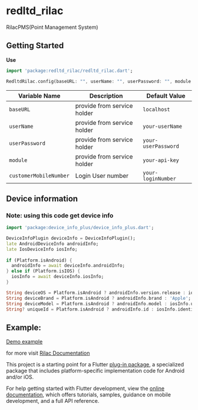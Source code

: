# redltd_rilac

RilacPMS(Point Management System)

## Getting Started

**Use**
```dart
import 'package:redltd_rilac/redltd_rilac.dart';

RedltdRilac.config(baseURL: "", userName: "", userPassword: "", module: "", customerMobileNumber: "");
```

| Variable Name          | Description                                | Default Value      |
|------------------      |--------------------------------------------|------------------- |
| `baseURL`              | provide from service holder                | `localhost`        |
| `userName`             | provide from service holder                | `your-userName`    |
| `userPassword`         | provide from service holder                | `your-userPassword`|
| `module`               | provide from service holder                | `your-api-key`     |
| `customerMobileNumber` | Login User number                          | `your-loginNumber`|

## Device information
### Note: using this code get device info
```dart
import 'package:device_info_plus/device_info_plus.dart';

DeviceInfoPlugin deviceInfo = DeviceInfoPlugin();
late AndroidDeviceInfo androidInfo; 
late IosDeviceInfo iosInfo;
    
if (Platform.isAndroid) {   
  androidInfo = await deviceInfo.androidInfo;
} else if (Platform.isIOS) {   
  iosInfo = await deviceInfo.iosInfo;
}

String deviceOS = Platform.isAndroid ? androidInfo.version.release : iosInfo.systemVersion; 
String deviceBrand = Platform.isAndroid ? androidInfo.brand : 'Apple'; 
String deviceModel = Platform.isAndroid ? androidInfo.model : iosInfo.utsname.machine; 
String? uniqueId = Platform.isAndroid ? androidInfo.id : iosInfo.identifierForVendor;
```


## Example:
[Demo example](https://github.com/INFINITITECHUK/Rilac_SDK_Flutter/blob/main/example/lib/main.dart)

for more visit [Rilac Documentation](https://github.com/INFINITITECHUK/Rilac_SDK_Flutter/blob/main/RILAC%20SDK%20Documentation.pdf)


This project is a starting point for a Flutter
[plug-in package](https://flutter.dev/developing-packages/),
a specialized package that includes platform-specific implementation code for
Android and/or iOS.

For help getting started with Flutter development, view the
[online documentation](https://flutter.dev/docs), which offers tutorials,
samples, guidance on mobile development, and a full API reference.

